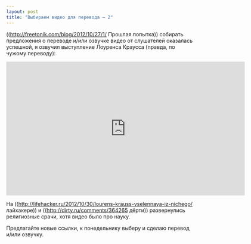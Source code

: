 ```yaml
---
layout: post
title: "Выбираем видео для перевода – 2"
---
```

((http://freetonik.com/blog/2012/10/27/1/ Прошлая попытка)) собирать предложения о переводе и/или озвучке видео от слушателей оказалась успешной, я озвучил выступление Лоуренса Краусса (правда, по чужому переводу):

<iframe width="640" height="360" src="http://www.youtube.com/embed/-Of1PMD-ykw" frameborder="0" allowfullscreen></iframe>

На ((http://lifehacker.ru/2012/10/30/lourens-krauss-vselennaya-iz-nichego/ лайхакере)) и ((http://dirty.ru/comments/364265 дёрти)) развернулись религиозные срачи, хотя видео было про науку. 

Предлагайте новые ссылки, к понедельнику выберу и сделаю перевод и/или озвучку.
